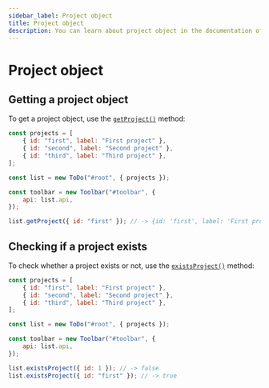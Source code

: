 ```yaml
---
sidebar_label: Project object
title: Project object
description: You can learn about project object in the documentation of the DHTMLX JavaScript To Do List library. Browse developer guides and API reference, try out code examples and live demos, and download a free 30-day evaluation version of DHTMLX To Do List.
---
```


# Project object

## Getting a project object

To get a project object, use the [`getProject()`](api/methods/getproject_method.md) method:

~~~js {13}
const projects = [
    { id: "first", label: "First project" },
    { id: "second", label: "Second project" },
    { id: "third", label: "Third project" },
];

const list = new ToDo("#root", { projects });

const toolbar = new Toolbar("#toolbar", {
    api: list.api,
});

list.getProject({ id: "first" }); // -> {id: 'first', label: 'First project'}
~~~

## Checking if a project exists

To check whether a project exists or not, use the [`existsProject()`](api/methods/existsproject_method.md) method:

~~~js {13-14}
const projects = [
    { id: "first", label: "First project" },
    { id: "second", label: "Second project" },
    { id: "third", label: "Third project" },
];

const list = new ToDo("#root", { projects });

const toolbar = new Toolbar("#toolbar", {
    api: list.api,
});

list.existsProject({ id: 1 }); // -> false
list.existsProject({ id: "first" }); // -> true
~~~